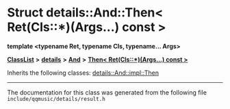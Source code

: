 

# Struct details::And::Then&lt; Ret(Cls::\*)(Args...) const &gt;

**template &lt;typename Ret, typename Cls, typename... Args&gt;**



[**ClassList**](annotated.md) **>** [**details**](namespacedetails.md) **>** [**And**](namespacedetails_1_1And.md) **>** [**Then&lt; Ret(Cls::\*)(Args...) const &gt;**](structdetails_1_1And_1_1Then_3_01Ret_07Cls_1_1_5_08_07Args_8_8_8_08_01const_01_4.md)








Inherits the following classes: [details::And::impl::Then](structdetails_1_1And_1_1impl_1_1Then.md)















































































































------------------------------
The documentation for this class was generated from the following file `include/qqmusic/details/result.h`

